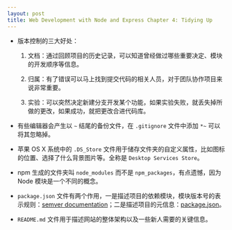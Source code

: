 ```yaml
---
layout: post
title: Web Development with Node and Express Chapter 4: Tidying Up
---
```


* 版本控制的三大好处：

  1. 文档：通过回顾项目的历史记录，可以知道曾经做过哪些重要决定、模块的开发顺序等信息。

  2. 归属：有了错误可以马上找到提交代码的相关人员，对于团队协作项目来说非常重要。

  3. 实验：可以突然决定新建分支开发某个功能，如果实验失败，就丢失掉所做的更改，如果成功，就把更改合进代码库。

* 有些编辑器会产生以 `~` 结尾的备份文件，在 `.gitignore` 文件中添加 `*~` 可以将其忽略掉。

* 苹果 OS X 系统中的 `.DS_Store` 文件用于储存文件夹的自定义属性，比如图标的位置、选择了什么背景图片等。全称是 `Desktop Services Store`。

* npm 生成的文件夹叫 `node_modules` 而不是 `npm_packages`，有点遗憾，因为 Node 模块是一个不同的概念。

* `package.json` 文件有两个作用，一是描述项目的依赖模块，模块版本号的表示规则：[semver documentation](https://docs.npmjs.com/misc/semver)；二是描述项目的元信息：[package.json](https://docs.npmjs.com/files/package.json)。

* `README.md` 文件用于描述网站的整体架构以及一些新人需要的关键信息。
